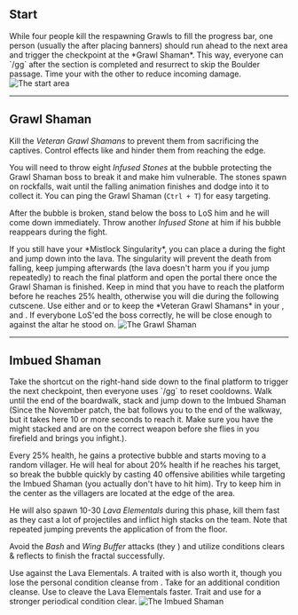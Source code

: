 ## Start <Item id="8890" text="false"/><Item id="36053" text="false"/><Item id="24648" text="false"/>
<Grid>
<Column>
While four people kill the respawning Grawls to fill the progress bar, one person (usually the <Specialization name="warrior"/> after placing banners) should run ahead to the next area and trigger the checkpoint at the *Grawl Shaman*. This way, everyone can `/gg` after the section is completed and resurrect to skip the Boulder passage.

<Tips>
    <Tip specialization="elementalist">Time your <Skill id="5738"/> with the other <Specialization name="elementalist"/> to reduce incoming damage.</Tip>
</Tips>

</Column>

<Column width="6">
<Image src="fractals/volcanic/images/the_start_area.jpg" title="The start area"/>
</Column>
</Grid>

---

## <Boss/> Grawl Shaman <Item id="8890" text="false"/><Item id="36053" text="false"/><Item id="24648" text="false"/>
Kill the *Veteran Grawl Shamans* to prevent them from sacrificing the captives. Control effects like <Control name="stun"/> and <Condition name="immobile"/> hinder them from reaching the edge.

You will need to throw eight *Infused Stones* at the bubble protecting the Grawl Shaman boss to break it and make him vulnerable. The stones spawn on rockfalls, wait until the falling animation finishes and dodge into it to collect it. You can ping the Grawl Shaman (`Ctrl + T`) for easy targeting.

After the bubble is broken, stand below the boss to LoS him and he will come down immediately. Throw another *Infused Stone* at him if his bubble reappears during the fight.

<Tips>
    <Tip specialization="mesmer">If you still have your *Mistlock Singularity*, you can place a <Skill id="10197"/> during the fight and jump down into the lava. The singularity will prevent the death from falling, keep jumping afterwards (the lava doesn't harm you if you jump repeatedly) to reach the final platform and open the portal there once the Grawl Shaman is finished. Keep in mind that you have to reach the platform before he reaches 25% health, otherwise you will die during the following cutscene.</Tip>
    <Tip specialization="weaver">Use either <Skill id="5683"/> and <Skill id="5686"/> or <Skill id="5671"/> to keep the *Veteran Grawl Shamans* in your <Skill id="5548"/>, <Skill id="43762"/> and <Skill id="41125"/>.    
        If everybone LoS'ed the boss correctly, he will be close enough to <Skill id="5697"/> against the altar he stood on.</Tip>

</Tips>

<Image src="fractals/volcanic/images/the_grawl_shaman.jpg" title="The Grawl Shaman"/>

---

## <Boss red/> Imbued Shaman <Item id="8885" text="false"/><Item id="36053" text="false"/><Item id="24661" text="false"/>
<Grid>
<Column>
Take the shortcut on the right-hand side down to the final platform to trigger the next checkpoint, then everyone uses `/gg` to reset cooldowns. Walk until the end of the boardwalk, stack <Boon name="might"/> and jump down to the Imbued Shaman (Since the November patch, the bat follows you to the end of the walkway, but it takes here 10 or more seconds to reach it. Make sure you have the might stacked and are on the correct weapon before she flies in you firefield and brings you infight.).

Every 25% health, he gains a protective bubble and starts moving to a random villager. He will heal for about 20% health if he reaches his target, so break the bubble quickly by casting 40 offensive abilities while targeting the Imbued Shaman (you actually don't have to hit him). Try to keep him in the center as the villagers are located at the edge of the area.
    
He will also spawn 10-30 *Lava Elementals* during this phase, kill them fast as they cast a lot of projectiles and inflict high <Condition name="burning"/> stacks on the team. Note that repeated jumping prevents the application of <Condition name="burning"/> from the floor.

Avoid the *Bash* and *Wing Buffer* attacks (they <Control name="knockback"/>) and utilize conditions clears & reflects to finish the fractal successfully.
</Column>

<Column>
<Tips>
    <Tip specialization="mesmer">Use <Skill id="10302"/> against the Lava Elementals. A <Skill id="10186"/> traited with <Trait id="751"/> is also worth it, though you lose the personal condition cleanse from <Trait id="740"/>.</Tip>
    <Tip specialization="weaver">Take <Skill id="5507"/> for an additional condition cleanse. Use <Skill id="22572"/> to cleave the Lava Elementals faster.</Tip>
    <Tip specialization="ranger">Trait <Trait id="1075"/> and use <Skill id="12489"/> for a stronger periodical condition clear.</Tip>
</Tips>
</Column>
</Grid>

<Image src="fractals/volcanic/images/the_imbued_shaman.jpg" title="The Imbued Shaman"/>
